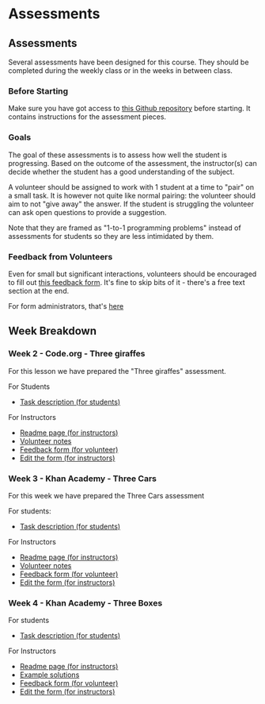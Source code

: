 # Assessments

## Assessments

Several assessments have been designed for this course. They should be completed during the weekly class or in the weeks in between class.

### Before Starting

Make sure you have got access to [this Github repository](https://github.com/CodeYourFuture/fundamentals-course-assessments) before starting. It contains instructions for the assessment pieces.

### Goals

The goal of these assessments is to assess how well the student is progressing. Based on the outcome of the assessment, the instructor\(s\) can decide whether the student has a good understanding of the subject.

A volunteer should be assigned to work with 1 student at a time to "pair" on a small task. It is however not quite like normal pairing: the volunteer should aim to not "give away" the answer. If the student is struggling the volunteer can ask open questions to provide a suggestion.

Note that they are framed as "1-to-1 programming problems" instead of assessments for students so they are less intimidated by them.

### Feedback from Volunteers

Even for small but significant interactions, volunteers should be encouraged to fill out [this feedback form](https://forms.gle/GgpFkgKCRPVtTtrJ7). It's fine to skip bits of it - there's a free text section at the end.

For form administrators, that's [here](https://docs.google.com/forms/d/13F6J1HiBvmxZy-cSrgDwVxpVAZPdjU3Rv2wsXIpmo_M/edit)

## Week Breakdown

### Week 2 - Code.org - Three giraffes

For this lesson we have prepared the "Three giraffes" assessment.

For Students

* [Task description \(for students\)](https://github.com/CodeYourFuture/fundamentals-course-assessments/tree/master/codeorg_three_giraffes/assessment_task.md)

For Instructors

* [Readme page \(for instructors\)](https://github.com/CodeYourFuture/fundamentals-course-assessments/tree/master/codeorg_three_giraffes)
* [Volunteer notes](https://github.com/CodeYourFuture/fundamentals-course-assessments/tree/master/codeorg_three_giraffes/mentor_notes.md)
* [Feedback form \(for volunteer\)](https://docs.google.com/forms/d/e/1FAIpQLSf5RN_jYq6Jvh4LdDdjuNL3TyUOcwncSpikTr-WVbBkm3JBCQ/viewform)
* [Edit the form \(for instructors\)](https://docs.google.com/forms/d/15UtSv_A089jYxdZ7Guusf440FtckUaPLHvJAfv4dOY0/edit)

### Week 3 - Khan Academy - Three Cars

For this week we have prepared the Three Cars assessment

For students:

* [Task description \(for students\)](https://github.com/CodeYourFuture/fundamentals-course-assessments/tree/master/khan_academy_cars/assessment_task.md)

For Instructors

* [Readme page \(for instructors\)](https://github.com/CodeYourFuture/fundamentals-course-assessments/tree/master/khan_academy_cars)
* [Volunteer notes](https://github.com/CodeYourFuture/fundamentals-course-assessments/tree/master/khan_academy_cars/mentor_notes.md)
* [Feedback form \(for volunteer\)](https://docs.google.com/forms/d/e/1FAIpQLSfPlYydoYxlsYtR3ObIzAByOjNd10gQvtUd715b8ntYaFzwbw/viewform)
* [Edit the form \(for instructors\)](https://docs.google.com/forms/d/1DW-WwKuQhVGlgcUgB8GzFRK6m3Yty0nJGqtxgYQq_EI/edit)

### Week 4 - Khan Academy - Three Boxes

For students

* [Task description \(for students\)](https://github.com/CodeYourFuture/fundamentals-course-assessments/blob/master/khan-academy-boxes-and-ribbons/assessment-tasks-for-students.md)

For Instructors

* [Readme page \(for instructors\)](https://github.com/CodeYourFuture/fundamentals-course-assessments/tree/master/khan-academy-boxes-and-ribbons)
* [Example solutions](https://github.com/CodeYourFuture/fundamentals-course-assessments/tree/master/khan-academy-boxes-and-ribbons)
* [Feedback form \(for volunteer\)](https://docs.google.com/forms/d/e/1FAIpQLSdkyYCIltW9bhoDhpJIDEmCEKWKD7NGVOk-vj3Bc9fJbqkmAA/viewform)
* [Edit the form \(for instructors\)](https://docs.google.com/forms/d/18vDgm2_Wk4NEcJ66COyoeUt-dytTLR7q8axNmv-8nH4/edit?usp=sharing)

